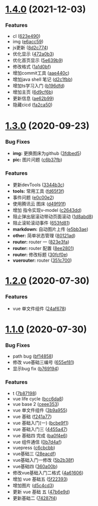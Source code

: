 # [1.4.0](https://github.com/FearlessMa/FENotes/compare/v1.3.0...v1.4.0) (2021-12-03)


### Features

* cI ([623e490](https://github.com/FearlessMa/FENotes/commit/623e490157aa34905c2c69d11f18a679abea790f))
* img ([e6acc59](https://github.com/FearlessMa/FENotes/commit/e6acc59c91a810ab705bc44bc67c6931534b256c))
* js更新 ([8d2c774](https://github.com/FearlessMa/FENotes/commit/8d2c774dcc5a37d666803b767d5ca328fb0605ea))
* 优化显示 ([472a0b3](https://github.com/FearlessMa/FENotes/commit/472a0b31ac2a74a886b76962ab50050d54bb4c57))
* 优化首页显示 ([5e639b9](https://github.com/FearlessMa/FENotes/commit/5e639b90b291d170ac567ce187755cd1110a7655))
* 修改格式 ([1a1d0bf](https://github.com/FearlessMa/FENotes/commit/1a1d0bf5bbf5859b57e2fb2f46ce806acb774059))
* 增加commit工具 ([aae440c](https://github.com/FearlessMa/FENotes/commit/aae440c85c5be73ea898ec116f08c554a79fce32))
* 增加java shell 笔记 ([d2c1fbb](https://github.com/FearlessMa/FENotes/commit/d2c1fbb948093df7f738be6dd7b95095e7e84c66))
* 增加ts学习入门 ([b196dfd](https://github.com/FearlessMa/FENotes/commit/b196dfd104b46f02def6f62b123acf6c19b23289))
* 增加主页 ([6d9cf6b](https://github.com/FearlessMa/FENotes/commit/6d9cf6b1df3b86203255945d67276763ff52ef33))
* 更新信息 ([ae62b99](https://github.com/FearlessMa/FENotes/commit/ae62b9991736f0fc123a2474bb8438873ccb4979))
* 隐藏cicd ([fa2ca50](https://github.com/FearlessMa/FENotes/commit/fa2ca50a4e362fc516e4ede5485b90384c441444))



# [1.3.0](https://github.com/FearlessMa/FENotes/compare/v1.2.0...v1.3.0) (2020-09-23)


### Bug Fixes

* **img:** 更换图床为github ([3fdbed5](https://github.com/FearlessMa/FENotes/commit/3fdbed5a46e4a0b575087e4983b537b97c830267))
* **pic:** 图片问题 ([c6b37fb](https://github.com/FearlessMa/FENotes/commit/c6b37fb297da493017c38358f03c1d552da935c5))


### Features

* 更新devTools ([3344b3c](https://github.com/FearlessMa/FENotes/commit/3344b3c93653a25f1478b835d51d87adefa106eb))
* **tools:** 常用工具 ([fd65f3f](https://github.com/FearlessMa/FENotes/commit/fd65f3f14f427f5f2cb438f952f08048d23421e6))
* 事件问题 ([e0c00e2](https://github.com/FearlessMa/FENotes/commit/e0c00e2965daf1746e7c51d6dc0ed9b6400dfeaa))
* 使用腾讯云 图床 ([d49f91f](https://github.com/FearlessMa/FENotes/commit/d49f91fad20b07cd0f5389e611289e72453d8553))
* 增加 指令实现v-model ([c2643dd](https://github.com/FearlessMa/FENotes/commit/c2643ddb1ee47d69c43dccc138678a67a6cbe940))
* 阻止弹出层滚动带动页面滚动 ([1d8abd8](https://github.com/FearlessMa/FENotes/commit/1d8abd813398610aff6596a27daeb411138b6171))
* 阻止滚轮滚动事件 ([653fd81](https://github.com/FearlessMa/FENotes/commit/653fd811971e5adbab3719ad06ba63cc0987539a))
* **markdown:** 自动图片上传 ([e5bb3ae](https://github.com/FearlessMa/FENotes/commit/e5bb3ae92c894d9681adf387ab94c3ce98ac4fe4))
* **other:** 简单状态管理 ([80121ad](https://github.com/FearlessMa/FENotes/commit/80121ad4ad0bf5b56a23d1a5b2a2b4d5ae7083c1))
* **router:** router 一 ([823e3fa](https://github.com/FearlessMa/FENotes/commit/823e3facd2e9285211a9df27b18d16958bee392c))
* **router:** router 配置 ([8ee2801](https://github.com/FearlessMa/FENotes/commit/8ee2801d935d84f9998f354d3d06bad60717eeb8))
* **router:** 修改标题 ([30fcf0e](https://github.com/FearlessMa/FENotes/commit/30fcf0ed1548bb12626f3f36ac0d7434d2d49f35))
* **vuerouter:** router ([351c700](https://github.com/FearlessMa/FENotes/commit/351c700bbee3d9b215ed74a5d964f552b1d18d65))



# [1.2.0](https://github.com/FearlessMa/FENotes/compare/v1.1.0...v1.2.0) (2020-07-30)


### Features

* vue 单文件组件 ([24af678](https://github.com/FearlessMa/FENotes/commit/24af6784c0bd8a265cb6d5edf359ce0b40ef1f52))



# [1.1.0](https://github.com/FearlessMa/FENotes/compare/0b7d4af80d6e85ceeae64bf584551dfd86c6b709...v1.1.0) (2020-07-30)


### Bug Fixes

* path bug ([bf14858](https://github.com/FearlessMa/FENotes/commit/bf148581aa7ae86cc4738802d77f2aa77adbd1e8))
* 修改 vue基础三编号 ([655ef81](https://github.com/FearlessMa/FENotes/commit/655ef816ef5edd7c7c743be29a082f9c5cba499e))
* 显示bug fix ([b769194](https://github.com/FearlessMa/FENotes/commit/b769194f922e56cea61c4238ceff0828f3eba279))


### Features

* t ([7b87198](https://github.com/FearlessMa/FENotes/commit/7b8719838b84d5ebaba3d24572bd736a9e1fca3e))
* vue  life cycle ([bcc6da8](https://github.com/FearlessMa/FENotes/commit/bcc6da833b2cbb765d704bff2261d5d031c640db))
* vue base 2 ([ceee353](https://github.com/FearlessMa/FENotes/commit/ceee3533c4ffec4a682a88a8294652ffc0495a2d))
* vue 单文件组件 ([3b9a955](https://github.com/FearlessMa/FENotes/commit/3b9a955217402322a8c93794c1d5290dbab73c8e))
* vue 基础 ([f241a77](https://github.com/FearlessMa/FENotes/commit/f241a7738881c7468795b166f8ab2f3d76d5b25f))
* vue 基础入门(一) ([bcbe9f1](https://github.com/FearlessMa/FENotes/commit/bcbe9f144c2bc631d640d2060ecabddfcfa2acfc))
* vue 基础入门三 ([4455a47](https://github.com/FearlessMa/FENotes/commit/4455a47ee188ef8730e575d7fe7279178cfb6a24))
* vue 基础四 完成 ([ba0f4e6](https://github.com/FearlessMa/FENotes/commit/ba0f4e616ffbec431543516eb5de640937aa6394))
* vue 组件通信 ([0b7d4af](https://github.com/FearlessMa/FENotes/commit/0b7d4af80d6e85ceeae64bf584551dfd86c6b709))
* vuepress ([c6cbcbb](https://github.com/FearlessMa/FENotes/commit/c6cbcbbbdd1ba35f944fd2cdade7b963f111db03))
* vue基础三 ([28eacdf](https://github.com/FearlessMa/FENotes/commit/28eacdff64ed4af936a0a4d7a2659a630de87390))
* vue基础入门一修改 ([5b2b38f](https://github.com/FearlessMa/FENotes/commit/5b2b38ff86768847a0c9511bb8bc8c2bd6a22b8d))
* vue基础四 ([360a00b](https://github.com/FearlessMa/FENotes/commit/360a00b658eabb47dd6347103d981747c2b984d8))
* 修改vue基础入门二格式 ([4a61606](https://github.com/FearlessMa/FENotes/commit/4a61606e976c5b63ce1a5020a58de06ac67a1f4f))
* 增加 vue 基础五 ([5f22393](https://github.com/FearlessMa/FENotes/commit/5f223932e55ae636a5c0d184d740c3cdf2b8c823))
* 增加图片 ([d5c4cd3](https://github.com/FearlessMa/FENotes/commit/d5c4cd3afd5ab73b37b4eca34ed25939b57db152))
* 更新 vue 基础 五 ([47b6e9d](https://github.com/FearlessMa/FENotes/commit/47b6e9d47fb956477e267b1932f36e2853886b26))
* 更新基础二 ([74287f4](https://github.com/FearlessMa/FENotes/commit/74287f4d6a72daf987798c1edf587ec153b466e9))




